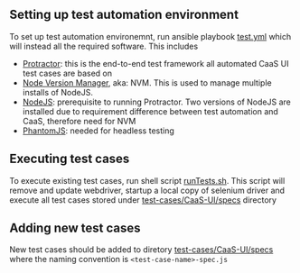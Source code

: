 ## Setting up test automation environment

To set up test automation environemnt, run ansible playbook [test.yml](../../ansible/playbooks/test/test.yml) which will instead all the required software. This includes
- [Protractor](http://www.protractortest.org): this is the end-to-end test framework all automated CaaS UI test cases are based on
- [Node Version Manager](https://github.com/creationix/nvm), aka: NVM. This is used to manage multiple installs of NodeJS.
- [NodeJS](https://nodejs.org/en/): prerequisite to running Protractor. Two versions of NodeJS are installed due to requirement difference between test automation and CaaS, therefore need for NVM
- [PhantomJS](http://phantomjs.org/): needed for headless testing

## Executing test cases

To execute existing test cases, run shell script [runTests.sh](../../test-cases/CaaS-UI/runTests.sh).
This script will remove and update webdriver, startup a local copy of selenium driver and execute all test cases stored under [test-cases/CaaS-UI/specs](../../test-cases/CaaS-UI/specs) directory

## Adding new test cases

New test cases should be added to diretory [test-cases/CaaS-UI/specs](../../test-cases/CaaS-UI/specs) where the naming convention is `<test-case-name>-spec.js`
